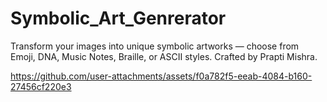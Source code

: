 # Symbolic_Art_Genrerator
Transform your images into unique symbolic artworks — choose from Emoji, DNA, Music Notes, Braille, or ASCII styles. Crafted by Prapti Mishra.


https://github.com/user-attachments/assets/f0a782f5-eeab-4084-b160-27456cf220e3

